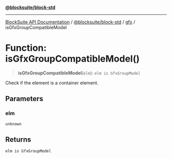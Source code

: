 [**@blocksuite/block-std**](../../../../@blocksuite/block-std/README.md)

***

[BlockSuite API Documentation](../../../../README.md) / [@blocksuite/block-std](../../README.md) / [gfx](../README.md) / isGfxGroupCompatibleModel

# Function: isGfxGroupCompatibleModel()

> **isGfxGroupCompatibleModel**(`elm`): `elm is GfxGroupModel`

Check if the element is a container element.

## Parameters

### elm

`unknown`

## Returns

`elm is GfxGroupModel`
